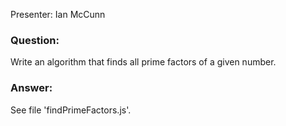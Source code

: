 Presenter: Ian McCunn

### Question:

Write an algorithm that finds all prime factors of a given number.

### Answer:

See file 'findPrimeFactors.js'.

